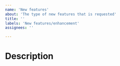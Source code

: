 ```yaml
---
name: 'New features'
about: 'The type of new features that is requested'
title: ''
labels: 'New features/enhancement'
assignees: ''

---
```


# Description

